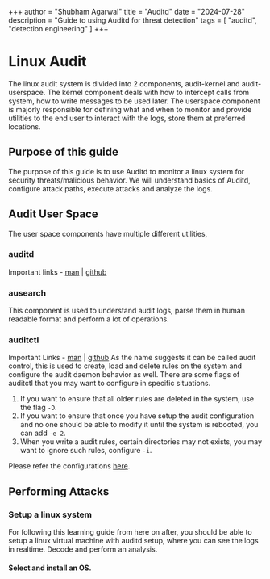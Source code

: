 +++
author = "Shubham Agarwal"
title = "Auditd"
date = "2024-07-28"
description = "Guide to using Auditd for threat detection"
tags = [
    "auditd", "detection engineering"
]
+++

# Linux Audit

The linux audit system is divided into 2 components, audit-kernel and audit-userspace. The kernel component deals with how to intercept calls from system, how to write messages to be used later. The userspace component is majorly responsible for defining what and when to monitor and provide utilities to the end user to interact with the logs, store them at preferred locations.

## Purpose of this guide

The purpose of this guide is to use Auditd to monitor a linux system for security threats/malicious behavior. We will understand basics of Auditd, configure attack paths, execute attacks and analyze the logs.

## Audit User Space

The user space components have multiple different utilities,

### auditd

Important links - [man](https://linux.die.net/man/8/auditd) | [github]()

### ausearch

This component is used to understand audit logs, parse them in human readable format and perform a lot of operations.

### auditctl

Important Links - [man](https://linux.die.net/man/8/auditctl) | [github]()
As the name suggests it can be called audit control, this is used to  create, load and delete rules on the system and configure the audit daemon behavior as well. There are some flags of auditctl that you may want to configure in specific situations.

1. If you want to ensure that all older rules are deleted in the system, use the flag `-D`.
2. If you want to ensure that once you have setup the audit configuration and no one should be able to modify it until the system is rebooted, you can add `-e 2`.
3. When you write a audit rules, certain directories may not exists, you may want to ignore such rules, configure `-i`.

Please refer the configurations [here](https://github.com/Neo23x0/auditd/blob/master/audit.rules).

## Performing Attacks

### Setup a linux system

For following this learning guide from here on after, you should be able to setup a linux virtual machine with auditd setup, where you can see the logs in realtime. Decode and perform an analysis.

#### Select and install an OS.

####
